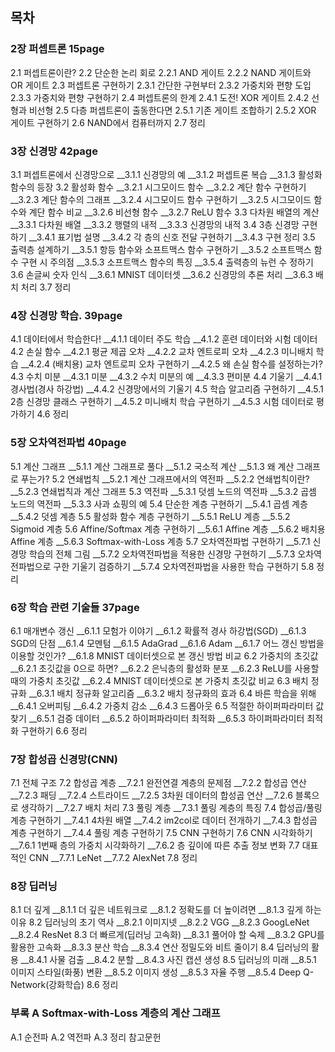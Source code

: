 ## 목차

### 2장 퍼셉트론 15page
2.1 퍼셉트론이란?
2.2 단순한 논리 회로
2.2.1 AND 게이트
2.2.2 NAND 게이트와 OR 게이트
2.3 퍼셉트론 구현하기
2.3.1 간단한 구현부터
2.3.2 가중치와 편향 도입
2.3.3 가중치와 편향 구현하기
2.4 퍼셉트론의 한계
2.4.1 도전! XOR 게이트
2.4.2 선형과 비선형
2.5 다층 퍼셉트론이 출동한다면
2.5.1 기존 게이트 조합하기
2.5.2 XOR 게이트 구현하기
2.6 NAND에서 컴퓨터까지
2.7 정리

### 3장 신경망 42page
3.1 퍼셉트론에서 신경망으로
__3.1.1 신경망의 예
__3.1.2 퍼셉트론 복습
__3.1.3 활성화 함수의 등장
3.2 활성화 함수
__3.2.1 시그모이드 함수
__3.2.2 계단 함수 구현하기
__3.2.3 계단 함수의 그래프
__3.2.4 시그모이드 함수 구현하기
__3.2.5 시그모이드 함수와 계단 함수 비교
__3.2.6 비선형 함수
__3.2.7 ReLU 함수
3.3 다차원 배열의 계산
__3.3.1 다차원 배열
__3.3.2 행렬의 내적
__3.3.3 신경망의 내적
3.4 3층 신경망 구현하기
__3.4.1 표기법 설명
__3.4.2 각 층의 신호 전달 구현하기
__3.4.3 구현 정리
3.5 출력층 설계하기
__3.5.1 항등 함수와 소프트맥스 함수 구현하기
__3.5.2 소프트맥스 함수 구현 시 주의점
__3.5.3 소프트맥스 함수의 특징
__3.5.4 출력층의 뉴런 수 정하기
3.6 손글씨 숫자 인식
__3.6.1 MNIST 데이터셋
__3.6.2 신경망의 추론 처리
__3.6.3 배치 처리
3.7 정리

### 4장 신경망 학습. 39page
4.1 데이터에서 학습한다!
__4.1.1 데이터 주도 학습
__4.1.2 훈련 데이터와 시험 데이터
4.2 손실 함수
__4.2.1 평균 제곱 오차
__4.2.2 교차 엔트로피 오차
__4.2.3 미니배치 학습
__4.2.4 (배치용) 교차 엔트로피 오차 구현하기
__4.2.5 왜 손실 함수를 설정하는가?
4.3 수치 미분
__4.3.1 미분
__4.3.2 수치 미분의 예
__4.3.3 편미분
4.4 기울기
__4.4.1 경사법(경사 하강법)
__4.4.2 신경망에서의 기울기
4.5 학습 알고리즘 구현하기
__4.5.1 2층 신경망 클래스 구현하기
__4.5.2 미니배치 학습 구현하기
__4.5.3 시험 데이터로 평가하기
4.6 정리

### 5장 오차역전파법 40page
5.1 계산 그래프
__5.1.1 계산 그래프로 풀다
__5.1.2 국소적 계산
__5.1.3 왜 계산 그래프로 푸는가?
5.2 연쇄법칙
__5.2.1 계산 그래프에서의 역전파
__5.2.2 연쇄법칙이란?
__5.2.3 연쇄법칙과 계산 그래프
5.3 역전파
__5.3.1 덧셈 노드의 역전파
__5.3.2 곱셈 노드의 역전파
__5.3.3 사과 쇼핑의 예
5.4 단순한 계층 구현하기
__5.4.1 곱셈 계층
__5.4.2 덧셈 계층
5.5 활성화 함수 계층 구현하기
__5.5.1 ReLU 계층
__5.5.2 Sigmoid 계층
5.6 Affine/Softmax 계층 구현하기
__5.6.1 Affine 계층
__5.6.2 배치용 Affine 계층
__5.6.3 Softmax-with-Loss 계층
5.7 오차역전파법 구현하기
__5.7.1 신경망 학습의 전체 그림
__5.7.2 오차역전파법을 적용한 신경망 구현하기
__5.7.3 오차역전파법으로 구한 기울기 검증하기
__5.7.4 오차역전파법을 사용한 학습 구현하기
5.8 정리

### 6장 학습 관련 기술들 37page
6.1 매개변수 갱신
__6.1.1 모험가 이야기
__6.1.2 확률적 경사 하강법(SGD)
__6.1.3 SGD의 단점
__6.1.4 모멘텀
__6.1.5 AdaGrad
__6.1.6 Adam
__6.1.7 어느 갱신 방법을 이용할 것인가?
__6.1.8 MNIST 데이터셋으로 본 갱신 방법 비교
6.2 가중치의 초깃값
__6.2.1 초깃값을 0으로 하면?
__6.2.2 은닉층의 활성화 분포
__6.2.3 ReLU를 사용할 때의 가중치 초깃값
__6.2.4 MNIST 데이터셋으로 본 가중치 초깃값 비교
6.3 배치 정규화
__6.3.1 배치 정규화 알고리즘
__6.3.2 배치 정규화의 효과
6.4 바른 학습을 위해
__6.4.1 오버피팅
__6.4.2 가중치 감소
__6.4.3 드롭아웃
6.5 적절한 하이퍼파라미터 값 찾기
__6.5.1 검증 데이터
__6.5.2 하이퍼파라미터 최적화
__6.5.3 하이퍼파라미터 최적화 구현하기
6.6 정리

### 7장 합성곱 신경망(CNN) 
7.1 전체 구조
7.2 합성곱 계층
__7.2.1 완전연결 계층의 문제점
__7.2.2 합성곱 연산
__7.2.3 패딩
__7.2.4 스트라이드
__7.2.5 3차원 데이터의 합성곱 연산
__7.2.6 블록으로 생각하기
__7.2.7 배치 처리
7.3 풀링 계층
__7.3.1 풀링 계층의 특징
7.4 합성곱/풀링 계층 구현하기
__7.4.1 4차원 배열
__7.4.2 im2col로 데이터 전개하기
__7.4.3 합성곱 계층 구현하기
__7.4.4 풀링 계층 구현하기
7.5 CNN 구현하기
7.6 CNN 시각화하기
__7.6.1 1번째 층의 가중치 시각화하기
__7.6.2 층 깊이에 따른 추출 정보 변화
7.7 대표적인 CNN
__7.7.1 LeNet
__7.7.2 AlexNet
7.8 정리

### 8장 딥러닝
8.1 더 깊게
__8.1.1 더 깊은 네트워크로
__8.1.2 정확도를 더 높이려면
__8.1.3 깊게 하는 이유
8.2 딥러닝의 초기 역사
__8.2.1 이미지넷
__8.2.2 VGG
__8.2.3 GoogLeNet
__8.2.4 ResNet
8.3 더 빠르게(딥러닝 고속화)
__8.3.1 풀어야 할 숙제
__8.3.2 GPU를 활용한 고속화
__8.3.3 분산 학습
__8.3.4 연산 정밀도와 비트 줄이기
8.4 딥러닝의 활용
__8.4.1 사물 검출
__8.4.2 분할
__8.4.3 사진 캡션 생성
8.5 딥러닝의 미래
__8.5.1 이미지 스타일(화풍) 변환
__8.5.2 이미지 생성
__8.5.3 자율 주행
__8.5.4 Deep Q-Network(강화학습)
8.6 정리

### 부록 A Softmax-with-Loss 계층의 계산 그래프
A.1 순전파
A.2 역전파
A.3 정리
참고문헌
